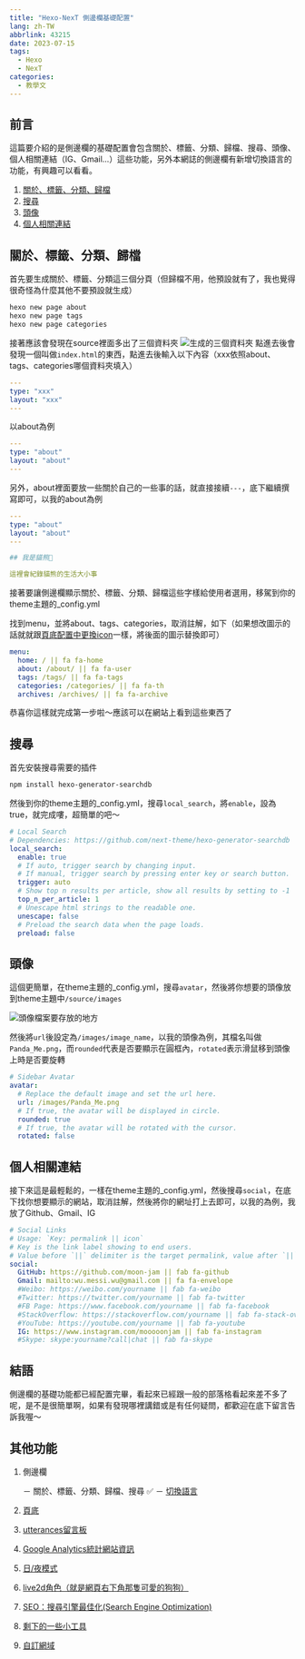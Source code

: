 ```yaml
---
title: "Hexo-NexT 側邊欄基礎配置"
lang: zh-TW
abbrlink: 43215
date: 2023-07-15
tags: 
  - Hexo
  - NexT
categories:
  - 教學文
---
```


## 前言

這篇要介紹的是側邊欄的基礎配置會包含關於、標籤、分類、歸檔、搜尋、頭像、個人相關連結（IG、Gmail...）這些功能，另外本網誌的側邊欄有新增切換語言的功能，有興趣可以看看。

<!--more-->

1. [關於、標籤、分類、歸檔](/NexT-sidebar-basic/#關於標籤分類歸檔)
2. [搜尋](/NexT-sidebar-basic/#搜尋)
3. [頭像](/NexT-sidebar-basic/#頭像)
4. [個人相關連結](/NexT-sidebar-basic/#個人相關連結)

## 關於、標籤、分類、歸檔

首先要生成關於、標籤、分類這三個分頁（但歸檔不用，他預設就有了，我也覺得很奇怪為什麼其他不要預設就生成）

``` bash
hexo new page about
hexo new page tags
hexo new page categories
```

接著應該會發現在source裡面多出了三個資料夾
![生成的三個資料夾](https://i.imgur.com/Y27wMgQ.png)
點進去後會發現一個叫做```index.html```的東西，點進去後輸入以下內容（xxx依照about、tags、categories哪個資料夾填入）

``` yml
---
type: "xxx"
layout: "xxx"
---
```

以about為例

``` yml
---
type: "about"
layout: "about"
---
```

另外，about裡面要放一些關於自己的一些事的話，就直接接續`---`，底下繼續撰寫即可，以我的about為例

``` yml
---
type: "about"
layout: "about"
---

## 我是貓熊🐼

這裡會紀錄貓熊的生活大小事
```

接著要讓側邊欄顯示關於、標籤、分類、歸檔這些字樣給使用者選用，移駕到你的theme主題的_config.yml

找到menu，並將about、tags、categories，取消註解，如下（如果想改圖示的話就就跟[頁底配置中更換icon](/NexT-sidebar-basic/#版權說明、icon、Powered-by…)一樣，將後面的圖示替換即可）

``` yml
menu:
  home: / || fa fa-home
  about: /about/ || fa fa-user
  tags: /tags/ || fa fa-tags
  categories: /categories/ || fa fa-th
  archives: /archives/ || fa fa-archive
```

恭喜你這樣就完成第一步啦～應該可以在網站上看到這些東西了

## 搜尋

首先安裝搜尋需要的插件

``` txt
npm install hexo-generator-searchdb
```

然後到你的theme主題的_config.yml，搜尋```local_search```，將`enable`，設為true，就完成嘍，超簡單的吧～

```yml
# Local Search
# Dependencies: https://github.com/next-theme/hexo-generator-searchdb
local_search:
  enable: true
  # If auto, trigger search by changing input.
  # If manual, trigger search by pressing enter key or search button.
  trigger: auto
  # Show top n results per article, show all results by setting to -1
  top_n_per_article: 1
  # Unescape html strings to the readable one.
  unescape: false
  # Preload the search data when the page loads.
  preload: false
```

## 頭像

這個更簡單，在theme主題的_config.yml，搜尋```avatar```，然後將你想要的頭像放到theme主題中`/source/images`

![頭像檔案要存放的地方](https://i.imgur.com/AudEpQN.png)

然後將`url`後設定為`/images/image_name`，以我的頭像為例，其檔名叫做`Panda_Me.png`，而`rounded`代表是否要顯示在圓框內，`rotated`表示滑鼠移到頭像上時是否要旋轉

```yml
# Sidebar Avatar
avatar:
  # Replace the default image and set the url here.
  url: /images/Panda_Me.png
  # If true, the avatar will be displayed in circle.
  rounded: true
  # If true, the avatar will be rotated with the cursor.
  rotated: false
```

## 個人相關連結

接下來這是最輕鬆的，一樣在theme主題的_config.yml，然後搜尋```social```，在底下找你想要顯示的網站，取消註解，然後將你的網址打上去即可，以我的為例，我放了Github、Gmail、IG

```yml
# Social Links
# Usage: `Key: permalink || icon`
# Key is the link label showing to end users.
# Value before `||` delimiter is the target permalink, value after `||` delimiter is the name of Font Awesome icon.
social:
  GitHub: https://github.com/moon-jam || fab fa-github
  Gmail: mailto:wu.messi.wu@gmail.com || fa fa-envelope
  #Weibo: https://weibo.com/yourname || fab fa-weibo
  #Twitter: https://twitter.com/yourname || fab fa-twitter
  #FB Page: https://www.facebook.com/yourname || fab fa-facebook
  #StackOverflow: https://stackoverflow.com/yourname || fab fa-stack-overflow
  #YouTube: https://youtube.com/yourname || fab fa-youtube
  IG: https://www.instagram.com/mooooonjam || fab fa-instagram
  #Skype: skype:yourname?call|chat || fab fa-skype
```

## 結語

側邊欄的基礎功能都已經配置完畢，看起來已經跟一般的部落格看起來差不多了呢，是不是很簡單啊，如果有發現哪裡講錯或是有任何疑問，都歡迎在底下留言告訴我喔～

## 其他功能

1. 側邊欄

    － 關於、標籤、分類、歸檔、搜尋 ✅
    － [切換語言](/NexT-sidebar-switch-lang)  

2. [頁底](/NexT-footer)
3. [utterances留言板](/NexT-utterances-comment-box)  
4. [Google Analytics統計網站資訊](/NexT-google-analytics)  
5. [日/夜模式](/NexT-dark-light-mode)  
6. [live2d角色（就是網頁右下角那隻可愛的狗狗）](/NexT-live2d)  
7. [SEO：搜尋引擎最佳化(Search Engine Optimization)](/SEO-Search-Engine-Optimization)  
8. [剩下的一些小工具](/NexT-some-cool-tools)  
9. [自訂網域](/Hexo-NexT_custom_domain)
